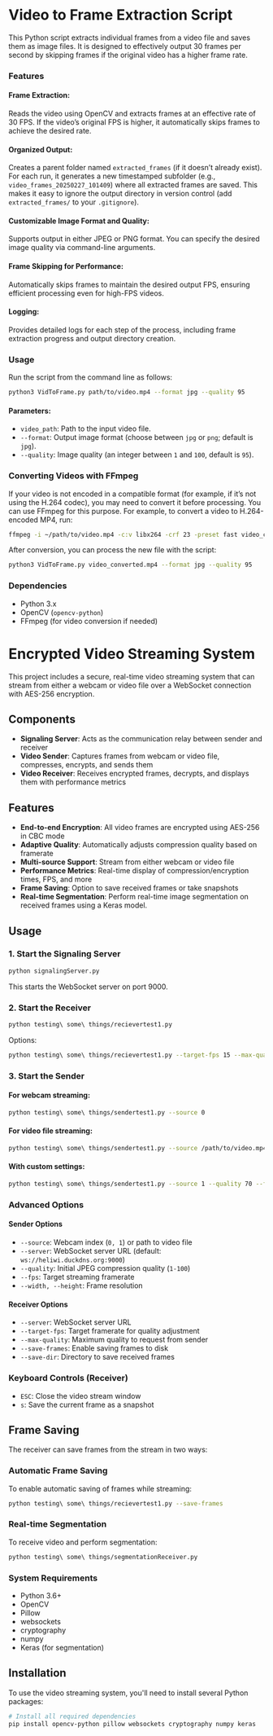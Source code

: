 # Video to Frame Extraction Script

This Python script extracts individual frames from a video file and saves them as image files. It is designed to effectively output 30 frames per second by skipping frames if the original video has a higher frame rate.

### Features

#### Frame Extraction:
Reads the video using OpenCV and extracts frames at an effective rate of 30 FPS. If the video’s original FPS is higher, it automatically skips frames to achieve the desired rate.

#### Organized Output:
Creates a parent folder named `extracted_frames` (if it doesn’t already exist). For each run, it generates a new timestamped subfolder (e.g., `video_frames_20250227_101409`) where all extracted frames are saved. This makes it easy to ignore the output directory in version control (add `extracted_frames/` to your `.gitignore`).

#### Customizable Image Format and Quality:
Supports output in either JPEG or PNG format. You can specify the desired image quality via command-line arguments.

#### Frame Skipping for Performance:
Automatically skips frames to maintain the desired output FPS, ensuring efficient processing even for high-FPS videos.

#### Logging:
Provides detailed logs for each step of the process, including frame extraction progress and output directory creation.

### Usage

Run the script from the command line as follows:
```bash
python3 VidToFrame.py path/to/video.mp4 --format jpg --quality 95
```

#### Parameters:
- `video_path`: Path to the input video file.
- `--format`: Output image format (choose between `jpg` or `png`; default is `jpg`).
- `--quality`: Image quality (an integer between `1` and `100`, default is `95`).

### Converting Videos with FFmpeg

If your video is not encoded in a compatible format (for example, if it’s not using the H.264 codec), you may need to convert it before processing. You can use FFmpeg for this purpose. For example, to convert a video to H.264-encoded MP4, run:
```bash
ffmpeg -i ~/path/to/video.mp4 -c:v libx264 -crf 23 -preset fast video_converted.mp4
```

After conversion, you can process the new file with the script:
```bash
python3 VidToFrame.py video_converted.mp4 --format jpg --quality 95
```

### Dependencies
- Python 3.x
- OpenCV (`opencv-python`)
- FFmpeg (for video conversion if needed)

# Encrypted Video Streaming System

This project includes a secure, real-time video streaming system that can stream from either a webcam or video file over a WebSocket connection with AES-256 encryption.

## Components

- **Signaling Server**: Acts as the communication relay between sender and receiver
- **Video Sender**: Captures frames from webcam or video file, compresses, encrypts, and sends them
- **Video Receiver**: Receives encrypted frames, decrypts, and displays them with performance metrics

## Features

- **End-to-end Encryption**: All video frames are encrypted using AES-256 in CBC mode
- **Adaptive Quality**: Automatically adjusts compression quality based on framerate
- **Multi-source Support**: Stream from either webcam or video file
- **Performance Metrics**: Real-time display of compression/encryption times, FPS, and more
- **Frame Saving**: Option to save received frames or take snapshots
- **Real-time Segmentation**: Perform real-time image segmentation on received frames using a Keras model.

## Usage

### 1. Start the Signaling Server

```bash
python signalingServer.py
```

This starts the WebSocket server on port 9000.

### 2. Start the Receiver

```bash
python testing\ some\ things/recievertest1.py
```

Options:
```bash
python testing\ some\ things/recievertest1.py --target-fps 15 --max-quality 80 --save-frames
```

### 3. Start the Sender

#### For webcam streaming:
```bash
python testing\ some\ things/sendertest1.py --source 0
```

#### For video file streaming:
```bash
python testing\ some\ things/sendertest1.py --source /path/to/video.mp4
```

#### With custom settings:
```bash
python testing\ some\ things/sendertest1.py --source 1 --quality 70 --fps 20 --width 1280 --height 720
```

### Advanced Options

#### Sender Options
- `--source`: Webcam index (`0, 1`) or path to video file
- `--server`: WebSocket server URL (default: `ws://heliwi.duckdns.org:9000`)
- `--quality`: Initial JPEG compression quality (`1-100`)
- `--fps`: Target streaming framerate
- `--width, --height`: Frame resolution

#### Receiver Options
- `--server`: WebSocket server URL
- `--target-fps`: Target framerate for quality adjustment
- `--max-quality`: Maximum quality to request from sender
- `--save-frames`: Enable saving frames to disk
- `--save-dir`: Directory to save received frames

### Keyboard Controls (Receiver)
- `ESC`: Close the video stream window
- `s`: Save the current frame as a snapshot

## Frame Saving

The receiver can save frames from the stream in two ways:

### Automatic Frame Saving

To enable automatic saving of frames while streaming:

```bash
python testing\ some\ things/recievertest1.py --save-frames
```

### Real-time Segmentation

To receive video and perform segmentation:

```bash
python testing\ some\ things/segmentationReceiver.py
```

### System Requirements
- Python 3.6+
- OpenCV
- Pillow
- websockets
- cryptography
- numpy
- Keras (for segmentation)

## Installation

To use the video streaming system, you'll need to install several Python packages:

```bash
# Install all required dependencies
pip install opencv-python pillow websockets cryptography numpy keras
```
